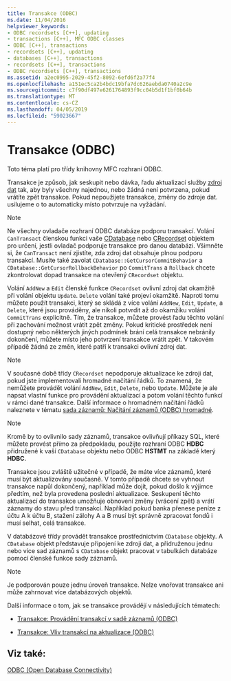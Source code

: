 ```yaml
---
title: Transakce (ODBC)
ms.date: 11/04/2016
helpviewer_keywords:
- ODBC recordsets [C++], updating
- transactions [C++], MFC ODBC classes
- ODBC [C++], transactions
- recordsets [C++], updating
- databases [C++], transactions
- recordsets [C++], transactions
- ODBC recordsets [C++], transactions
ms.assetid: a2ec0995-2029-45f2-8092-6efd6f2a77f4
ms.openlocfilehash: a151ec5ca2b4bdc19bfa7dc626aebda0740a2c9e
ms.sourcegitcommit: c7f90df497e6261764893f9cc04b5d1f1bf0b64b
ms.translationtype: MT
ms.contentlocale: cs-CZ
ms.lasthandoff: 04/05/2019
ms.locfileid: "59023667"
---
```

# <a name="transaction-odbc"></a>Transakce (ODBC)

Toto téma platí pro třídy knihovny MFC rozhraní ODBC.

Transakce je způsob, jak seskupit nebo dávka, řadu aktualizací služby [zdroj dat](../../data/odbc/data-source-odbc.md) tak, aby byly všechny najednou, nebo žádná není potvrzena, pokud vrátíte zpět transakce. Pokud nepoužijete transakce, změny do zdroje dat. usilujeme o to automaticky místo potvrzuje na vyžádání.

> [!NOTE]
>  Ne všechny ovladače rozhraní ODBC databáze podporu transakcí. Volání `CanTransact` členskou funkci vaše [CDatabase](../../mfc/reference/cdatabase-class.md) nebo [CRecordset](../../mfc/reference/crecordset-class.md) objektem pro určení, jestli ovladač podporuje transakce pro danou databázi. Všimněte si, že `CanTransact` není zjistíte, zda zdroj dat obsahuje plnou podporu transakcí. Musíte také zavolat `CDatabase::GetCursorCommitBehavior` a `CDatabase::GetCursorRollbackBehavior` po `CommitTrans` a `Rollback` chcete zkontrolovat dopad transakce na otevřený `CRecordset` objektu.

Volání `AddNew` a `Edit` členské funkce `CRecordset` ovlivní zdroj dat okamžitě při volání objektu `Update`. `Delete` volání také projeví okamžitě. Naproti tomu můžete použít transakci, který se skládá z více volání `AddNew`, `Edit`, `Update`, a `Delete`, které jsou prováděny, ale nikoli potvrdit až do okamžiku volání `CommitTrans` explicitně. Tím, že transakce, můžete provést řadu těchto volání při zachování možnost vrátit zpět změny. Pokud kritické prostředek není dostupný nebo některých jiných podmínek brání celá transakce nebránily dokončení, můžete místo jeho potvrzení transakce vrátit zpět. V takovém případě žádná ze změn, které patří k transakci ovlivní zdroj dat.

> [!NOTE]
>  V současné době třídy `CRecordset` nepodporuje aktualizace ke zdroji dat, pokud jste implementovali hromadné načítání řádků. To znamená, že nemůžete provádět volání `AddNew`, `Edit`, `Delete`, nebo `Update`. Můžete je ale napsat vlastní funkce pro provádění aktualizací a potom volání těchto funkcí v rámci dané transakce. Další informace o hromadném načítání řádků naleznete v tématu [sada záznamů: Načítání záznamů (ODBC) hromadné](../../data/odbc/recordset-fetching-records-in-bulk-odbc.md).

> [!NOTE]
>  Kromě by to ovlivnilo sady záznamů, transakce ovlivňují příkazy SQL, které můžete provést přímo za předpokladu, použijte rozhraní ODBC **HDBC** přidružené k vaší `CDatabase` objektu nebo ODBC **HSTMT** na základě který **HDBC**.

Transakce jsou zvláště užitečné v případě, že máte více záznamů, které musí být aktualizovány současně. V tomto případě chcete se vyhnout transakce napůl dokončený, například může dojít, pokud došlo k výjimce předtím, než byla provedena poslední aktualizace. Seskupení těchto aktualizací do transakce umožňuje obnovení změny (vrácení zpět) a vrátí záznamy do stavu před transakcí. Například pokud banka přenese peníze z účtu A k účtu B, stažení zálohy A a B musí být správně zpracovat fondů i musí selhat, celá transakce.

V databázové třídy provádět transakce prostřednictvím `CDatabase` objekty. A `CDatabase` objekt představuje připojení ke zdroji dat, a přidruženou jednu nebo více sad záznamů s `CDatabase` objekt pracovat v tabulkách databáze pomocí členské funkce sady záznamů.

> [!NOTE]
>  Je podporován pouze jednu úroveň transakce. Nelze vnořovat transakce ani může zahrnovat více databázových objektů.

Další informace o tom, jak se transakce provádějí v následujících tématech:

- [Transakce: Provádění transakcí v sadě záznamů (ODBC)](../../data/odbc/transaction-performing-a-transaction-in-a-recordset-odbc.md)

- [Transakce: Vliv transakcí na aktualizace (ODBC)](../../data/odbc/transaction-how-transactions-affect-updates-odbc.md)

## <a name="see-also"></a>Viz také:

[ODBC (Open Database Connectivity)](../../data/odbc/open-database-connectivity-odbc.md)
